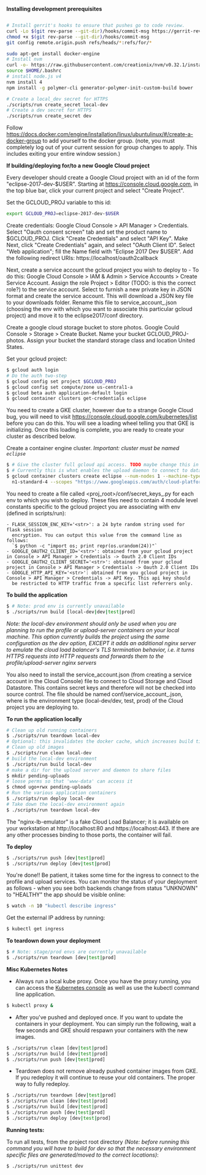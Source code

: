 **Installing development prerequisites**
```bash

# Install gerrit's hooks to ensure that pushes go to code review.
curl -Lo $(git rev-parse --git-dir)/hooks/commit-msg https://gerrit-review.googlesource.com/tools/hooks/commit-msg
chmod +x $(git rev-parse --git-dir)/hooks/commit-msg
git config remote.origin.push refs/heads/*:refs/for/*

sudo apt-get install docker-engine
# Install nvm
curl -o- https://raw.githubusercontent.com/creationix/nvm/v0.32.1/install.sh | bash
source $HOME/.bashrc
# install node.js v4
nvm install 4
npm install -g polymer-cli generator-polymer-init-custom-build bower

# Create a local_dev secret for HTTPS
./scripts/run create_secret local-dev
# Create a dev secret for HTTPS
./scripts/run create_secret dev

```

Follow
https://docs.docker.com/engine/installation/linux/ubuntulinux/#/create-a-docker-group to add yourself to the docker group.
(note, you must completely log out of your current session for group changes to
apply.  This includes exiting your entire window session.)

**If building/deploying for/to a new Google Cloud project**

Every developer should create a Google Cloud project with an id of the form
"eclipse-2017-dev-$USER".  Starting at https://console.cloud.google.com, in the
top blue bar, click your current project and select "Create Project".

Set the GCLOUD_PROJ variable to this id:

``` bash
export GCLOUD_PROJ=eclipse-2017-dev-$USER
```

Create credentials: Google Cloud Console > API Manager > Credentials.  Select
"Oauth consent screen" tab and set the product name to $GCLOUD_PROJ.  Click
"Create Credentials" and select "API Key".  Make Next, click "Create
Credentials" again, and select "OAuth Client ID".  Select "Web application";
fill the Name field with "Eclipse 2017 Dev $USER".  Add the following redirect
URIs: https://localhost/oauth2callback

Next, create a service account the gcloud project you wish to deploy to - To do
this: Google Cloud Console > IAM & Admin > Service Accounts > Create Service
Account. Assign the role Project > Editor (TODO: is this the correct role?) to
the service account. Select to furnish a new private key in JSON format and
create the service account. This will download a JSON key file to your downloads
folder. Rename this file to service_account_<env>.json (choosing the env with
which you want to associate this particular gcloud project) and move it to the
eclipse2017/conf directory.

Create a google cloud storage bucket to store photos. Google Could Console >
Storage > Create Bucket. Name your bucket GCLOUD_PROJ-photos. Assign your bucket
the standard storage class and location United States.

Set your gcloud project:

```bash
$ gcloud auth login
# Do the auth two-step
$ gcloud config set project $GCLOUD_PROJ
$ gcloud config set compute/zone us-central1-a
$ gcloud beta auth application-default login
$ gcloud container clusters get-credentials eclipse
```


You need to create a GKE cluster, however due to a strange Google Cloud
bug, you will need to visit https://console.cloud.google.com/kubernetes/list before
you can do this. You will see a loading wheel telling you that GKE is
initializing. Once this loading is complete, you are ready to create your
cluster as described below.

Create a container engine cluster. *Important: cluster must be named `eclipse`*

```bash
$ # Give the cluster full gcloud api access. TODO maybe change this in the future?
$ # Currently this is what enables the upload daemon to connect to datastore
$ gcloud container clusters create eclipse --num-nodes 1 --machine-type \
  n1-standard-4 --scopes "https://www.googleapis.com/auth/cloud-platform"
```

You need to create a file called <proj_root>/conf/secret_keys_<env>.py for each
env to which you wish to deploy. These files need to contain 4 module level
constants specific to the gcloud project you are associating with env (defined
in scripts/run):

    - FLASK_SESSION_ENC_KEY='<str>': a 24 byte random string used for flask session
      encryption. You can output this value from the command line as follows:
      `$ python -c "import os; print repr(os.urandom(24))"`
    - GOOGLE_OAUTH2_CLIENT_ID='<str>': obtained from your gcloud project in Console > API Manager > Credentials -> Oauth 2.0 Client IDs
    - GOOGLE_OAUTH2_CLIENT_SECRET='<str>': obtained from your gcloud project in Console > API Manager > Credentials -> Oauth 2.0 Client IDs
    - GOOGLE_HTTP_API_KEY='<str>': obtained from you gcloud project in Console > API Manager > Credentials -> API Key. This api key should
      be restricted to HTTP traffic from a specific list referrers only.

**To build the application**
```bash
$ # Note: prod env is currently unavailable
$ ./scripts/run build [local-dev|dev|test|prod]
```

*Note: the local-dev environment should only be used when you are planning to
run the profile or upload-server containers on your local machine. This option
currently builds the project using the same configuration as the dev option,
EXCEPT it adds an additional nginx server to emulate the cloud load balancer's
TLS termination behavior, i.e. it turns HTTPS requests into HTTP requests and
forwards them to the profile/upload-server nginx servers*

You also need to install the service_account.json (from creating a service
account in the Cloud Console) file to connect to Cloud Storage and Cloud
Datastore. This contains secret keys and therefore will not be checked into
source control. The file should be named conf/service_account_<env>.json, where
<env> is the environment type (local-dev/dev, test, prod) of the Cloud project
you are deploying to.


**To run the application locally**
```bash
# Clean up old running containers
$ ./scripts/run teardown local-dev
# Optional: this invalidates the docker cache, which increases build times.
# Clean up old images
$ ./scripts/run clean local-dev
# build the local-dev environment
$ ./scripts/run build local-dev
# make a dir for the upload server and daemon to share files
$ mkdir pending-uploads
# loose perms so that 'www-data' can access it
$ chmod ugo+rwx pending-uploads
# Run the various application containers
$ ./scripts/run deploy local-dev
# Take down the local-dev environment again
$ ./scripts/run teardown local-dev
```

The "nginx-lb-emulator" is a fake Cloud Load Balancer; it is available on your
workstation at http://localhost:80 and https://localhost:443.  If there are any
other processes binding to those ports, the container will fail.

**To deploy**

```bash
$ ./scripts/run push [dev|test|prod]
$ ./scripts/run deploy [dev|test|prod]
```

You're done!! Be patient, it takes some time for the ingress to connect to the
profile and upload services. You can monitor the status of your deployment as
follows - when you see both backends change from status "UNKNOWN" to "HEALTHY"
the app should be visible online:

```bash
$ watch -n 10 "kubectl describe ingress"
```

Get the external IP address by running:

```bash
$ kubectl get ingress
```


**To teardown down your deployment**

```bash
$ # Note: stage/prod envs are currently unavailable
$ ./scripts/run teardown [dev|test|prod]
```

**Misc Kubernetes Notes**

* Always run a local kube proxy.  Once you have the proxy running, you can
access the [Kubernetes console](http://localhost:8001/api/v1/proxy/namespaces/kube-system/services/kubernetes-dashboard/#/admin?namespace=default) as well as use the kubectl command line
application.


```bash
$ kubectl proxy &
```

* After you've pushed and deployed once.  If you want to update the containers
in your deployment.  You can simply run the following, wait a few seconds and
GKE should respawn your containers with the new images.

```bash
$ ./scripts/run clean [dev|test|prod]
$ ./scripts/run build [dev|test|prod]
$ ./scripts/run push [dev|test|prod]
```

* Teardown does not remove already pushed container images from GKE.  If you
redeploy it will continue to reuse your old containers.  The proper way to
fully redeploy.

```bash
$ ./scripts/run teardown [dev|test|prod]
$ ./scripts/run clean [dev|test|prod]
$ ./scripts/run build [dev|test|prod]
$ ./scripts/run push [dev|test|prod]
$ ./scripts/run deploy [dev|test|prod]
```


**Running tests:**

To run all tests, from the project root directory *(Note: before running this
command you will have to build for dev so that the necessary environment
specific files are generated/moved to the correct locations)*:

```bash
$ ./scripts/run unittest dev

```
